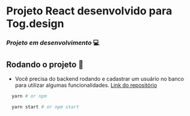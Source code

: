 # Projeto React desenvolvido para Tog.design

### *Projeto em desenvolvimento* 💻


## Rodando o projeto 🚀

- Você precisa do backend rodando e cadastrar um usuário no banco para utilizar algumas funcionalidades.
[Link do repositório](https://github.com/FelipeDecome/tog_design_backend "Repositório Backend")

```bash
  yarn # or npm

  yarn start # or npm start
```
